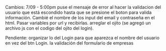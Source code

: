Cambios: 7/09 - 5:00pm
puse el mensaje de error al hacer la validacion del usuario que está escondido hasta que se presione el boton para valida información.
Cambié el nombre de los input del email y contraseña en el html.
Pasar variables por url y recibirlas.
arreglar el ojito (se agregó un archivo js con el codigo del ojito del login).

Pendiente: 
organizar lo del Login para que aparezca el nombre del usuario en vez del btn Login.
la validación del formulario de empresas